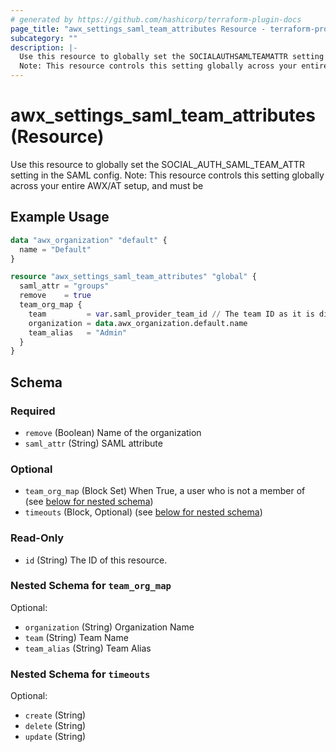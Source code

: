 ```yaml
---
# generated by https://github.com/hashicorp/terraform-plugin-docs
page_title: "awx_settings_saml_team_attributes Resource - terraform-provider-awx"
subcategory: ""
description: |-
  Use this resource to globally set the SOCIALAUTHSAMLTEAMATTR setting in the SAML config.
  Note: This resource controls this setting globally across your entire AWX/AT setup, and must be
---
```


# awx_settings_saml_team_attributes (Resource)

Use this resource to globally set the SOCIAL_AUTH_SAML_TEAM_ATTR setting in the SAML config.
Note: This resource controls this setting globally across your entire AWX/AT setup, and must be

## Example Usage

```terraform
data "awx_organization" "default" {
  name = "Default"
}

resource "awx_settings_saml_team_attributes" "global" {
  saml_attr = "groups"
  remove    = true
  team_org_map {
    team         = var.saml_provider_team_id // The team ID as it is displayed in your SAML Auth Provider
    organization = data.awx_organization.default.name
    team_alias   = "Admin"
  }
}
```

<!-- schema generated by tfplugindocs -->
## Schema

### Required

- `remove` (Boolean) Name of the organization
- `saml_attr` (String) SAML attribute

### Optional

- `team_org_map` (Block Set) When True, a user who is not a member of (see [below for nested schema](#nestedblock--team_org_map))
- `timeouts` (Block, Optional) (see [below for nested schema](#nestedblock--timeouts))

### Read-Only

- `id` (String) The ID of this resource.

<a id="nestedblock--team_org_map"></a>
### Nested Schema for `team_org_map`

Optional:

- `organization` (String) Organization Name
- `team` (String) Team Name
- `team_alias` (String) Team Alias


<a id="nestedblock--timeouts"></a>
### Nested Schema for `timeouts`

Optional:

- `create` (String)
- `delete` (String)
- `update` (String)

